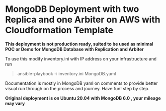 
# MongoDB Deployment with two Replica and one Arbiter on AWS with Cloudformation Template

**This deployment is not production ready, suited to be used as minimal POC or Demo for MongoDB Database with Replication and Arbiter**

To use this modify inventory.ini with IP address on your infrastructure and run

> ansible-playbook -i inventory.ini MongoDB.yaml

Documentation is mostly in MongoDB yaml on comments to provide better visual run through on the process and journey. Have fun! step by step.

**Original deployment is on Ubuntu 20.04 with MongoDB 6.0 , your mileage may vary**